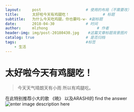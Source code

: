 ```yaml
---
layout:     post                    # 使用的布局（不需要改）
title:      太好啦今天有鸡腿吃！               # 标题 
subtitle:   为什么今天吃鸡腿，你也要吗-w- #副标题
date:       2018-04-30              # 时间
author:     mlzhong                      # 作者
header-img: img/post-20180430.jpg    #这篇文章标题背景图片
catalog: true                       # 是否归档
tags:                               #标签
    - 生活
---
```


# 太好啦今天有鸡腿吃！

> 今天天气晴朗天有小雨 所以有鸡腿吃。
 
 在此特别推荐小大的歌 《暁》
 以及ARASHI的 find the answer
![enter image description here](http://mlzhong-blog-1256626398.picgz.myqcloud.com/findtheanswer.jpg)



